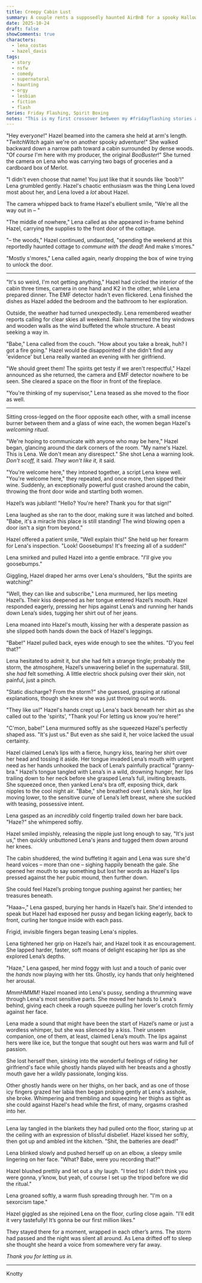 ```yaml
---
title: Creepy Cabin Lust
summary: A couple rents a supposedly haunted AirBnB for a spooky Halloween getaway. The haunting turns out to be VERY interactive.
date: 2025-10-24
draft: false
showComments: true
characters:
  - lena_costas
  - hazel_davis
tags:
  - story
  - nsfw
  - comedy
  - supernatural
  - haunting
  - orgy
  - lesbian
  - fiction
  - flash
Series: Friday Flashing, Spirit Boxing
notes: "This is my first crossover between my #fridayflashing stories and my other stories, but it won't be the last. This one is just a light crossover, introducing us to Callie's friend and fellow influencer, Hazel, who we will eventually see in #spirit_boxing but so far has only been mentioned."
---
```

"Hey every*one*!" Hazel beamed into the camera she held at arm's length. "*TwitchWitch* again we're on another spooky adventure!"  She walked backward down a narrow path toward a cabin surrounded by dense woods.  "Of *course* I'm here with my producer, the original *BooBuster*!" She turned the camera on Lena who was carrying two bags of groceries and a cardboard box of Merlot.

"I didn't even choose that name! You just like that it sounds like 'boob'!" Lena grumbled gently. Hazel's chaotic enthusiasm was the thing Lena loved most about her, and Lena loved a *lot* about Hazel.

The camera whipped back to frame Hazel's ebullient smile, "We're all the way out in – "

"The middle of nowhere," Lena called as she appeared in-frame behind Hazel, carrying the supplies to the front door of the cottage.

"– the woods," Hazel continued, undaunted, "spending the weekend at this reportedly haunted cottage to *commune with the dead*!  And make s'mores."

"Mostly s'mores," Lena called again, nearly dropping the box of wine trying to unlock the door.

***

"It's so weird, I'm not getting anything," Hazel had circled the interior of the cabin three times, camera in one hand and K2 in the other, while Lena prepared dinner. The EMF detector hadn't even flickered. Lena finished the dishes as Hazel added the bedroom and the bathroom to her exploration.

Outside, the weather had turned unexpectedly. Lena remembered weather reports calling for clear skies all weekend. Rain hammered the tiny windows and wooden walls as the wind buffeted the whole structure. A beast seeking a way in.

"Babe," Lena called from the couch.  "How about you take a break, huh? I got a fire going." Hazel would be disappointed if she didn't find any 'evidence' but Lena really wanted an evening with her girlfriend.

"We should greet them! The spirits get testy if we aren't respectful," Hazel announced as she returned, the camera and EMF detector nowhere to be seen. She cleared a space on the floor in front of the fireplace.

"You're thinking of my supervisor," Lena teased as she moved to the floor as well.

***

Sitting cross-legged on the floor opposite each other, with a small incense burner between them and a glass of wine each, the women began Hazel's *welcoming ritual*.

"We're hoping to communicate with anyone who may be here," Hazel began, glancing around the dark corners of the room. "My name's Hazel. This is Lena. We don't mean any disrespect." She shot Lena a warning look. *Don't scoff,* it said. *They won't like it,* it said.

"You're welcome here," they intoned together, a script Lena knew well. "You're welcome here," they repeated, and once more, then sipped their wine. Suddenly, an exceptionally powerful gust crashed around the cabin, throwing the front door wide and startling both women.

Hazel’s was jubilant!  "Hello? You're here? Thank you for that sign!"

Lena laughed as she ran to the door, making sure it was latched and bolted.  "Babe, it's a miracle this place is still standing! The wind blowing open a door isn't a sign from beyond."

Hazel offered a patient smile, "Well explain this!" She held up her forearm for Lena's inspection.  "Look! Goosebumps! It's freezing all of a sudden!"

Lena smirked and pulled Hazel into a gentle embrace.  "*I'll* give you goosebumps."

Giggling, Hazel draped her arms over Lena's shoulders, "But the spirits are watching!"

"Well, they can like and subscribe," Lena murmured, her lips meeting Hazel’s. Their kiss deepened as her tongue entered Hazel’s mouth. Hazel responded eagerly, pressing her hips against Lena’s and running her hands down Lena’s sides, tugging her shirt out of her jeans.

Lena moaned into Hazel's mouth, kissing her with a desperate passion as she slipped both hands down the back of Hazel's leggings.

"Babe!" Hazel pulled back, eyes wide enough to see the whites. "D'you feel that?"

Lena hesitated to admit it, but she had felt a strange tingle; probably the storm, the atmosphere, Hazel’s unwavering belief in the supernatural. Still, she *had* felt something. A little electric shock pulsing over their skin, not painful, just a pinch. 

"Static discharge? From the storm?" she guessed, grasping at rational explanations, though she knew she was just throwing out words.

"They like us!" Hazel's hands crept up Lena's back beneath her shirt as she called out to the 'spirits', "Thank you! For letting us know you're here!"

"C'mon, babe!" Lena murmured softly as she squeezed Hazel's perfectly shaped ass. "It's just us." But even as she said it, her voice lacked the usual certainty.

Hazel claimed Lena’s lips with a fierce, hungry kiss, tearing her shirt over her head and tossing it aside. Her tongue invaded Lena’s mouth with urgent need as her hands unhooked the back of Lena’s painfully practical "granny-bra." Hazel’s tongue tangled with Lena’s in a wild, drowning hunger, her lips trailing down to her neck before she grasped Lena’s full, inviting breasts. She squeezed once, then yanked Lena's bra off, exposing thick, dark nipples to the cool night air. "Babe," she breathed over Lena’s skin, her lips moving lower, to the sensitive curve of Lena’s left breast, where she suckled with teasing, possessive intent.

Lena gasped as an *incredibly* cold fingertip trailed down her bare back.  "Haze?" she whimpered softly.

Hazel smiled impishly, releasing the nipple just long enough to say, "It's just us," then quickly unbuttoned Lena's jeans and tugged them down around her knees.

The cabin shuddered, the wind buffeting it again and Lena was sure she'd heard voices – more than one – sighing happily beneath the gale. She opened her mouth to say something but lost her words as Hazel's lips pressed against the her pubic mound, then further down.

She could feel Hazel’s probing tongue pushing against her panties; her treasures beneath.

"Haaa~," Lena gasped, burying her hands in Hazel’s hair. She'd intended to speak but Hazel had exposed her pussy and began licking eagerly, back to front, curling her tongue inside with each pass.

Frigid, invisible fingers began teasing Lena's nipples.

Lena tightened her grip on Hazel’s hair, and Hazel took it as encouragement. She lapped harder, faster, soft moans of delight escaping her lips as she explored Lena’s depths.

"Haze," Lena gasped, her mind foggy with lust and a touch of panic over the *hands* now playing with her tits. Ghostly, icy hands that only heightened her arousal.

*MmmHMMM!* Hazel moaned into Lena's pussy, sending a thrumming wave through Lena's most sensitive parts.  She moved her hands to Lena's behind, giving each cheek a rough squeeze pulling her lover's crotch firmly against her face.

Lena made a sound that might have been the start of Hazel’s name or just a wordless whimper, but she was silenced by a kiss. Their unseen companion, one of them, at least, claimed Lena’s mouth. The lips against hers were like ice, but the tongue that sought out hers was warm and full of passion.

She lost herself then, sinking into the wonderful feelings of riding her girlfriend's face while ghostly hands played with her breasts and a ghostly mouth gave her a wildly passionate, longing kiss.

Other ghostly hands were on her thighs, on her back, and as one of those icy fingers grazed her labia then began probing gently at Lena's asshole, she broke.  Whimpering and trembling and squeezing her thighs as tight as she could against Hazel's head while the first, of many, orgasms crashed into her.

***

Lena lay tangled in the blankets they had pulled onto the floor, staring up at the ceiling with an expression of blissful disbelief. Hazel kissed her softly, then got up and ambled int the kitchen.  "Shit, the batteries are dead!"

Lena blinked slowly and pushed herself up on an elbow, a sleepy smile lingering on her face.   "What? Babe, were you recording that?"

Hazel blushed prettily and let out a shy laugh.  "I tried to! I didn’t think you were gonna, y’know, but yeah, of course I set up the tripod before we did the ritual."

Lena groaned softly, a warm flush spreading through her. "I'm on a sexorcism tape."

Hazel giggled as she rejoined Lena on the floor, curling close again.  "I’ll edit it very tastefully! It’s gonna be our first million likes."

They stayed there for a moment, wrapped in each other’s arms. The storm had passed and the night was silent all around. As Lena drifted off to sleep she thought she heard a voice from somewhere very far away.

*Thank you for letting us in.*

***
<signature>Knotty</signature>
